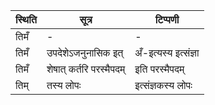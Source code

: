 | स्थिति | सूत्र | टिप्पणी |
| ----- | ------- | ------ |
| तिमँ | - | - |
| तिमँ | उपदेशेऽजनुनासिक इत् | अँ-इत्यस्य इत्संज्ञा |
| तिमँ | शेषात् कर्तरि परस्मैपदम् | इति परस्मैपदम् |
| तिम् | तस्य लोपः | इत्संज्ञकस्य लोपः |

